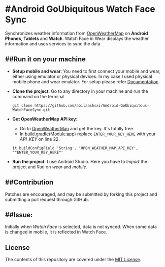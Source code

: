 #Android GoUbiquitous Watch Face Sync 
===================================

Synchronizes weather information from [OpenWeatherMap](https://openweathermap.org/) on **Android Phones**, **Tablets** and **Watch**. Watch Face in Wear displays the weather information and uses services to sync the data

##Run it on your machine
---------------
- **Setup mobile and wear**:
  You need to first connect your mobile and wear, either using emulator or physical devices.
  In my case I used physical mobile phone and wear emulator. For setup please refer [Documentation](https://developer.android.com/training/wearables/apps/creating.html)

- **Clone the project**:
  Go to any directory in your machine and run the command on the terminal
  ```
  git clone https://github.com/abilaashsai/Android-GoUbiquitous-WatchFaceSync.git
  ```
- **Get OpenWeatherMap API key**:
  - Go to [OpenWeatherMap](https://openweathermap.org/) and get the key. It's totally free.
  - In [build.gradle(Module:app)](https://github.com/abilaashsai/Android-GoUbiquitous-WatchFaceSync/blob/5502b3ce0cca2032ef664c12431a0f300ce6bd84/app/build.gradle) replace `ENTER_YOUR_KEY_HERE` with your _API_KEY_ on line 22.
   ```
   it.buildConfigField 'String', 'OPEN_WEATHER_MAP_API_KEY', '"ENTER_YOUR_KEY_HERE"'
   ```

- **Run the project**:
  I use Android Studio. Here you have to _Import_ the project and _Run_ on _wear_ and _mobile_.

##Contribution
-------
Patches are encouraged, and may be submitted by forking this project and
submitting a pull request through GitHub.

##Issue:
-------
Initially when _Watch Face_ is selected, data is not synced. When some data is changed in mobile, it is reflected in Watch Face.

License
-------
The contents of this repository are covered under the [MIT License](https://github.com/abilaashsai/Android-GoUbiquitous-WatchFaceSync/blob/master/LICENSE).
